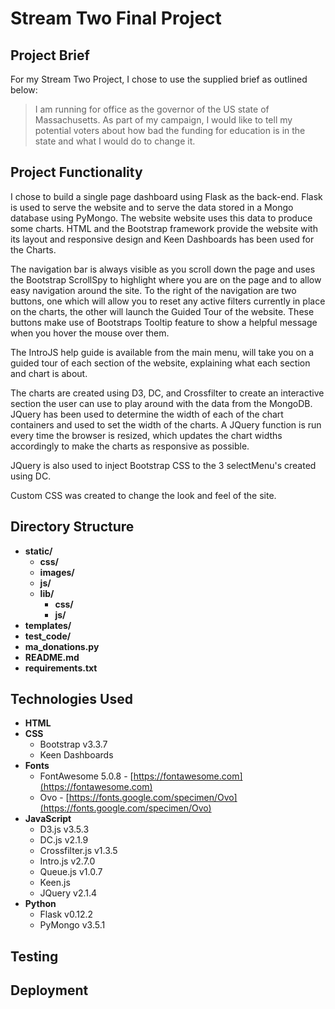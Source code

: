 # Stream Two Final Project

## Project Brief

For my Stream Two Project, I chose to use the supplied brief as outlined below:

> I am running for office as the governor of the US state of Massachusetts. As part of my campaign, I would like to tell my potential voters about how bad the funding for education is in the state and what I would do to change it.

## Project Functionality

I chose to build a single page dashboard using Flask as the back-end. Flask is used to serve the website and to serve the data stored in a Mongo database using PyMongo. The website website uses this data to produce some charts. HTML and the Bootstrap framework provide the website with its layout and responsive design and Keen Dashboards has been used for the Charts.

The navigation bar is always visible as you scroll down the page and uses the Bootstrap ScrollSpy to highlight where you are on the page and to allow easy navigation around the site. To the right of the navigation are two buttons, one which will allow you to reset any active filters currently in place on the charts, the other will launch the Guided Tour of the website. These buttons make use of Bootstraps Tooltip feature to show a helpful message when you hover the mouse over them.

The IntroJS help guide is available from the main menu, will take you on a guided tour of each section of the website, explaining what each section and chart is about.

The charts are created using D3, DC, and Crossfilter to create an interactive section the user can use to play around with the data from the MongoDB. JQuery has been used to determine the width of each of the chart containers and used to set the width of the charts. A JQuery function is run every time the browser is resized, which updates the chart widths accordingly to make the charts as responsive as possible. 

JQuery is also used to inject Bootstrap CSS to the 3 selectMenu's created using DC.

Custom CSS was created to change the look and feel of the site.

## Directory Structure

* __static/__
	* __css/__
	* __images/__
	* __js/__
	* __lib/__
		* __css/__
		* __js/__
* __templates/__
* __test_code/__
* __ma_donations.py__
* __README.md__
* __requirements.txt__

## Technologies Used

* __HTML__
* __CSS__
	* Bootstrap v3.3.7
	* Keen Dashboards
* __Fonts__
	* FontAwesome 5.0.8 - [https://fontawesome.com](https://fontawesome.com)
	* Ovo - [https://fonts.google.com/specimen/Ovo](https://fonts.google.com/specimen/Ovo)
* __JavaScript__
	* D3.js v3.5.3
	* DC.js v2.1.9
	* Crossfilter.js v1.3.5
	* Intro.js v2.7.0
	* Queue.js v1.0.7
	* Keen.js
	* JQuery v2.1.4
* __Python__
	* Flask v0.12.2
	* PyMongo v3.5.1

## Testing



## Deployment
